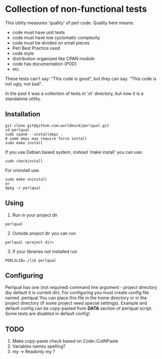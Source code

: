 # Collection of non-functional tests

This utility measures 'quality' of perl code.
Quality here means:
- code must have unit tests
- code must have low cyclomatic complexity
- code must be divided on small pieces
- Perl Best Practice used
- code style
- distribution organized like CPAN module
- code has documentation (POD)
- etc.

These tests can't say: "This code is good", but they can say: "This code is not ugly, not bad".

In the past it was a collection of tests in 'xt' directory,
but now it is a standalone utility.

## Installation

```
git clone git@github.com:worldmind/perlqual.git
cd perlqual
sudo cpanm --installdeps .
# some deps may require force install
sudo make install
```

If you use Debian based system, instead 'make install' you can use:
```
sudo checkinstall
```
For uninstall use:
```
sudo make uninstall
or
dpkg -r perlqual
```

## Using

1. Run in your project dir
```
perlqual
```
2. Outside project dir you can run
```
perlqual <project dir>
```
3. If your libraries not installed run
```
PERL5LIB=./lib perlqual
```

## Configuring

Perlqual has one (not required) command line argument - project directory
(by default it is current dir).
For configuring you must create config file named .perlqual
You can place this file in the home directory or in the project
directory (if some project need special settings).
Example and default config can be copy-pasted from __DATA__
section of perlqual script.
Some tests are disabled in default config!

## TODO

1. Make copy-paste check based on Code::CutNPaste
2. Variables names spelling?
3. my -> Readonly my ?
